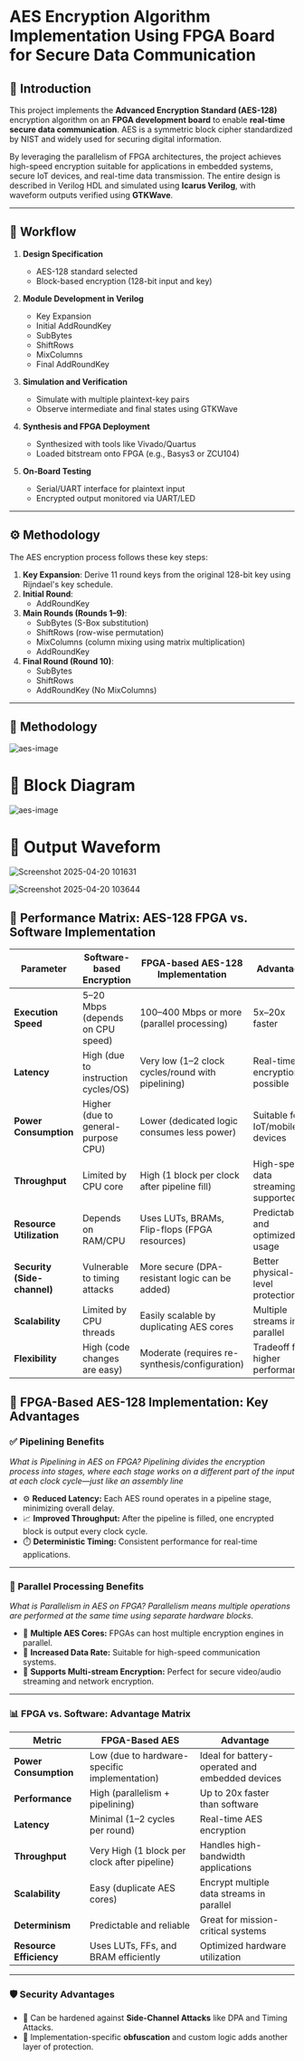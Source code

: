# AES Encryption Algorithm Implementation Using FPGA Board for Secure Data Communication

## 🔐 Introduction

This project implements the **Advanced Encryption Standard (AES-128)** encryption algorithm on an **FPGA development board** to enable **real-time secure data communication**. AES is a symmetric block cipher standardized by NIST and widely used for securing digital information.

By leveraging the parallelism of FPGA architectures, the project achieves high-speed encryption suitable for applications in embedded systems, secure IoT devices, and real-time data transmission. The entire design is described in Verilog HDL and simulated using **Icarus Verilog**, with waveform outputs verified using **GTKWave**.

---

## 🔄 Workflow

1. **Design Specification**
   - AES-128 standard selected
   - Block-based encryption (128-bit input and key)

2. **Module Development in Verilog**
   - Key Expansion
   - Initial AddRoundKey
   - SubBytes
   - ShiftRows
   - MixColumns
   - Final AddRoundKey

3. **Simulation and Verification**
   - Simulate with multiple plaintext-key pairs
   - Observe intermediate and final states using GTKWave

4. **Synthesis and FPGA Deployment**
   - Synthesized with tools like Vivado/Quartus
   - Loaded bitstream onto FPGA (e.g., Basys3 or ZCU104)

5. **On-Board Testing**
   - Serial/UART interface for plaintext input
   - Encrypted output monitored via UART/LED

---

## ⚙️ Methodology

The AES encryption process follows these key steps:

1. **Key Expansion**: Derive 11 round keys from the original 128-bit key using Rijndael's key schedule.
2. **Initial Round**:
   - AddRoundKey
3. **Main Rounds (Rounds 1–9)**:
   - SubBytes (S-Box substitution)
   - ShiftRows (row-wise permutation)
   - MixColumns (column mixing using matrix multiplication)
   - AddRoundKey
4. **Final Round (Round 10)**:
   - SubBytes
   - ShiftRows
   - AddRoundKey (No MixColumns)

---
## 🧱 Methodology 
![aes-image](https://github.com/user-attachments/assets/2ec71ccf-d007-4c98-8e29-4b3f17c46d9b)


# 🧱 Block Diagram

![aes-image](https://github.com/user-attachments/assets/0aa90b01-72ec-4775-a430-11750b8f5e4c)

# 🧱 Output Waveform 

![Screenshot 2025-04-20 101631](https://github.com/user-attachments/assets/0eb134f1-83d0-4be4-94af-292432dd4143)


![Screenshot 2025-04-20 103644](https://github.com/user-attachments/assets/9888871a-bc86-4490-9c6e-2aa807190aef)

## 🚀 Performance Matrix: AES-128 FPGA vs. Software Implementation

| **Parameter**           | **Software-based Encryption**        | **FPGA-based AES-128 Implementation**             | **Advantage**                                |
|------------------------|--------------------------------------|---------------------------------------------------|----------------------------------------------|
| **Execution Speed**     | 5–20 Mbps (depends on CPU speed)     | 100–400 Mbps or more (parallel processing)        | 5x–20x faster                                |
| **Latency**             | High (due to instruction cycles/OS)  | Very low (1–2 clock cycles/round with pipelining) | Real-time encryption possible                 |
| **Power Consumption**   | Higher (due to general-purpose CPU)  | Lower (dedicated logic consumes less power)       | Suitable for IoT/mobile devices              |
| **Throughput**          | Limited by CPU core                  | High (1 block per clock after pipeline fill)      | High-speed data streaming supported          |
| **Resource Utilization**| Depends on RAM/CPU                   | Uses LUTs, BRAMs, Flip-flops (FPGA resources)      | Predictable and optimized usage              |
| **Security (Side-channel)** | Vulnerable to timing attacks       | More secure (DPA-resistant logic can be added)    | Better physical-level protection             |
| **Scalability**         | Limited by CPU threads               | Easily scalable by duplicating AES cores          | Multiple streams in parallel                 |
| **Flexibility**         | High (code changes are easy)         | Moderate (requires re-synthesis/configuration)    | Tradeoff for higher performance              |



## 🔧 FPGA-Based AES-128 Implementation: Key Advantages

### ✅ Pipelining Benefits
*What is Pipelining in AES on FPGA?*
*Pipelining divides the encryption process into stages, where each stage works on a different part of the input at each clock cycle—just like an assembly line*

- ⚙️ **Reduced Latency:** Each AES round operates in a pipeline stage, minimizing overall delay.
- 📈 **Improved Throughput:** After the pipeline is filled, one encrypted block is output every clock cycle.
- ⏱️ **Deterministic Timing:** Consistent performance for real-time applications.

---

### 🧩 Parallel Processing Benefits

   *What is Parallelism in AES on FPGA?*
   *Parallelism means multiple operations are performed at the same time using separate hardware blocks.*
   
- 🔀 **Multiple AES Cores:** FPGAs can host multiple encryption engines in parallel.
- 🚀 **Increased Data Rate:** Suitable for high-speed communication systems.
- 📡 **Supports Multi-stream Encryption:** Perfect for secure video/audio streaming and network encryption.

---

### 📊 FPGA vs. Software: Advantage Matrix

| **Metric**             | **FPGA-Based AES**                           | **Advantage**                                     |
|------------------------|----------------------------------------------|--------------------------------------------------|
| **Power Consumption**  | Low (due to hardware-specific implementation)| Ideal for battery-operated and embedded devices  |
| **Performance**        | High (parallelism + pipelining)              | Up to 20x faster than software                   |
| **Latency**            | Minimal (1–2 cycles per round)               | Real-time AES encryption                         |
| **Throughput**         | Very High (1 block per clock after pipeline) | Handles high-bandwidth applications              |
| **Scalability**        | Easy (duplicate AES cores)                   | Encrypt multiple data streams in parallel        |
| **Determinism**        | Predictable and reliable                     | Great for mission-critical systems               |
| **Resource Efficiency**| Uses LUTs, FFs, and BRAM efficiently         | Optimized hardware utilization                   |

---

### 🛡️ Security Advantages

- 🔐 Can be hardened against **Side-Channel Attacks** like DPA and Timing Attacks.
- 🧱 Implementation-specific **obfuscation** and custom logic adds another layer of protection.

